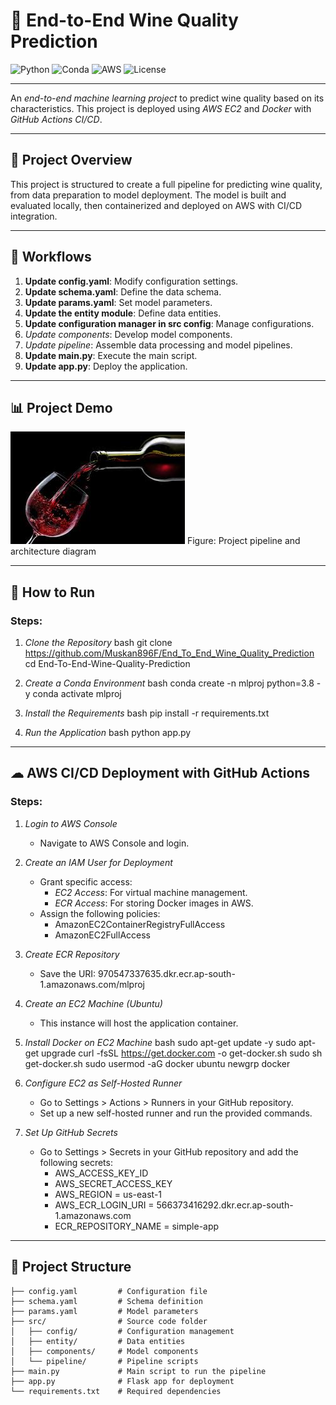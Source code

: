 # 🍷 End-to-End Wine Quality Prediction

![Python](https://img.shields.io/badge/Python-3.8%2B-blue)
![Conda](https://img.shields.io/badge/Conda-environment-brightgreen)
![AWS](https://img.shields.io/badge/Deployed-AWS-orange)
![License](https://img.shields.io/badge/License-MIT-lightgrey)

---

An *end-to-end machine learning project* to predict wine quality based on its characteristics. This project is deployed using *AWS EC2* and *Docker* with *GitHub Actions CI/CD*.

---

## 🌟 Project Overview

This project is structured to create a full pipeline for predicting wine quality, from data preparation to model deployment. The model is built and evaluated locally, then containerized and deployed on AWS with CI/CD integration.

---

## 🔄 Workflows

1. **Update config.yaml**: Modify configuration settings.
2. **Update schema.yaml**: Define the data schema.
3. **Update params.yaml**: Set model parameters.
4. **Update the entity module**: Define data entities.
5. **Update configuration manager in src config**: Manage configurations.
6. *Update components*: Develop model components.
7. *Update pipeline*: Assemble data processing and model pipelines.
8. **Update main.py**: Execute the main script.
9. **Update app.py**: Deploy the application.

---

## 📊 Project Demo

![Project Architecture](static/assets/img/red_wine.jpg)
Figure: Project pipeline and architecture diagram

---

## 🚀 How to Run

### Steps:

1. *Clone the Repository*
    bash
    git clone https://github.com/Muskan896F/End_To_End_Wine_Quality_Prediction
    cd End-To-End-Wine-Quality-Prediction
    

2. *Create a Conda Environment*
    bash
    conda create -n mlproj python=3.8 -y
    conda activate mlproj
    

3. *Install the Requirements*
    bash
    pip install -r requirements.txt
    

4. *Run the Application*
    bash
    python app.py
    

---

## ☁ AWS CI/CD Deployment with GitHub Actions

### Steps:

1. *Login to AWS Console*
   - Navigate to AWS Console and login.

2. *Create an IAM User for Deployment*
   - Grant specific access:
     - *EC2 Access*: For virtual machine management.
     - *ECR Access*: For storing Docker images in AWS.
   - Assign the following policies:
     - AmazonEC2ContainerRegistryFullAccess
     - AmazonEC2FullAccess

3. *Create ECR Repository*
   - Save the URI: 970547337635.dkr.ecr.ap-south-1.amazonaws.com/mlproj

4. *Create an EC2 Machine (Ubuntu)*
   - This instance will host the application container.

5. *Install Docker on EC2 Machine*
    bash
    sudo apt-get update -y
    sudo apt-get upgrade
    curl -fsSL https://get.docker.com -o get-docker.sh
    sudo sh get-docker.sh
    sudo usermod -aG docker ubuntu
    newgrp docker
    

6. *Configure EC2 as Self-Hosted Runner*
   - Go to Settings > Actions > Runners in your GitHub repository.
   - Set up a new self-hosted runner and run the provided commands.

7. *Set Up GitHub Secrets*
   - Go to Settings > Secrets in your GitHub repository and add the following secrets:
     - AWS_ACCESS_KEY_ID
     - AWS_SECRET_ACCESS_KEY
     - AWS_REGION = us-east-1
     - AWS_ECR_LOGIN_URI = 566373416292.dkr.ecr.ap-south-1.amazonaws.com
     - ECR_REPOSITORY_NAME = simple-app

---

## 📁 Project Structure

```plaintext
├── config.yaml         # Configuration file
├── schema.yaml         # Schema definition
├── params.yaml         # Model parameters
├── src/                # Source code folder
│   ├── config/         # Configuration management
│   ├── entity/         # Data entities
│   ├── components/     # Model components
│   └── pipeline/       # Pipeline scripts
├── main.py             # Main script to run the pipeline
├── app.py              # Flask app for deployment
└── requirements.txt    # Required dependencies